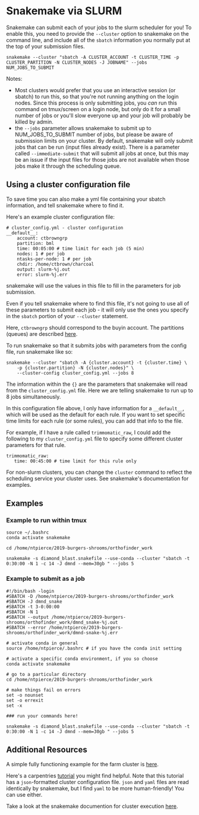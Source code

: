 # Snakemake via SLURM

Snakemake can submit each of your jobs to the slurm scheduler for you! To enable this, you need to provide the `--cluster` option to snakemake on the command line, and include all of the `sbatch` information you normally put at the top of your submission files.


```
snakemake --cluster "sbatch -A CLUSTER_ACCOUNT -t CLUSTER_TIME -p CLUSTER_PARTITION -N CLUSTER_NODES -J JOBNAME" --jobs NUM_JOBS_TO_SUBMIT
```
Notes: 
  - Most clusters would prefer that you use an interactive session (or sbatch) to run this, so that you're not running anything on the login nodes. Since this process is only submitting jobs, you _can_ run this command on tmux/screen on a login node, but only do it for a small number of jobs or you'll slow everyone up and your job will probably be killed by admin.
 - the `--jobs` parameter allows snakemake to submit up to NUM_JOBS_TO_SUBMIT number of jobs, but please be aware of submission limits on your cluster. By default, snakemake will only submit jobs that can be run (input files already exist). There is a parameter called `--immediate-submit` that will submit all jobs at once, but this may be an issue if the input files for those jobs are not available when those jobs make it through the scheduling queue.

## Using a cluster configuration file

To save time you can also make a yml file containing your sbatch information, and tell snakemake where to find it.

Here's an example cluster configuration file:
```
# cluster_config.yml - cluster configuration
__default__:
    account: ctbrowngrp
    partition: bml
    time: 00:05:00 # time limit for each job (5 min)
    nodes: 1 # per job
    ntasks-per-node: 1 # per job
    chdir: /home/ctbrown/charcoal
    output: slurm-%j.out
    error: slurm-%j.err
```

snakemake will use the values in this file to fill in the parameters for job submission. 

Even if you tell snakemake where to find this file, it's not going to use all of these parameters to submit each job - it will only use the ones you specify in the `sbatch` portion of your `--cluster` statement.

Here, `ctbrowngrp` should correspond to the buyin account. The
partitions (queues) are described
[here](https://github.com/dib-lab/farm-notes/blob/master/partitions.md).

To run snakemake so that it submits jobs with parameters from the
config file, run snakemake like so:

```
snakemake --cluster "sbatch -A {cluster.account} -t {cluster.time} \
    -p {cluster.partition} -N {cluster.nodes}" \
    --cluster-config cluster_config.yml --jobs 8
```

The information within the `{}` are the parameters that snakemake will
read from the `cluster_config.yml` file. Here we are telling snakemake to
run up to 8 jobs simultaneously.

In this configuration file above, I only have information for a
`__default__`, which will be used as the default for each rule. If you
want to set specific time limits for each rule (or some rules), you
can add that info to the file.

For example, if I have a rule called `trimmomatic_raw`, I could add
the following to my `cluster_config.yml` file to specify some
different cluster parameters for that rule.

```
trimmomatic_raw:
   time: 00:45:00 # time limit for this rule only
```

For non-slurm clusters, you can change the `cluster` command to
reflect the scheduling service your cluster uses. See snakemake's
documentation for examples.

## Examples

### Example to run within tmux
```
source ~/.bashrc
conda activate snakemake

cd /home/ntpierce/2019-burgers-shrooms/orthofinder_work

snakemake -s diamond_blast.snakefile --use-conda --cluster "sbatch -t 0:30:00 -N 1 -c 14 -J dmnd --mem=30gb " --jobs 5
```

### Example to submit as a job
```
#!/bin/bash -login
#SBATCH -D /home/ntpierce/2019-burgers-shrooms/orthofinder_work
#SBATCH -J dmnd_snake 
#SBATCH -t 3-0:00:00
#SBATCH -N 1
#SBATCH --output /home/ntpierce/2019-burgers-shrooms/orthofinder_work/dmnd_snake-%j.out
#SBATCH --error /home/ntpierce/2019-burgers-shrooms/orthofinder_work/dmnd-snake-%j.err

# activate conda in general
source /home/ntpierce/.bashrc # if you have the conda init setting

# activate a specific conda environment, if you so choose
conda activate snakemake 

# go to a particular directory
cd /home/ntpierce/2019-burgers-shrooms/orthofinder_work 

# make things fail on errors
set -o nounset
set -o errexit
set -x

### run your commands here!

snakemake -s diamond_blast.snakefile --use-conda --cluster "sbatch -t 0:30:00 -N 1 -c 14 -J dmnd --mem=30gb " --jobs 5
```

## Additional Resources

A simple fully functioning example for the farm cluster is
[here](https://github.com/ctb/2019-snakemake-slurm).

Here's a carpentries
[tutorial](https://hpc-carpentry.github.io/hpc-python/17-cluster/) you
might find helpful. Note that this tutorial has a `json`-formatted
cluster configuration file. `json` and `yaml` files are read
identically by snakemake, but I find `yaml` to be more human-friendly!
You can use either.

Take a look at the snakemake documention for cluster execution [here](https://snakemake.readthedocs.io/en/stable/executable.html#cluster-execution).
